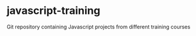 # javascript-training
Git repository containing Javascript projects from different training courses
